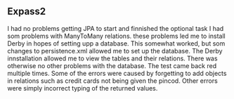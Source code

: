 ## Expass2
I had no problems getting JPA to start and finnished the optional task
I had som problems with ManyToMany relations. these problems led me to install
Derby in hopes of setting upp a database. This somewhat worked, but som changes
to persistence.xml allowed me to set up the database. The Derby innstallation
allowed me to view the tables and their relations. There was otherwise no other
problems with the database. The test came back red multiple times. Some of the
errors were caused by forgetting to add objects in relations such as credit cards
not being given the pincod. Other errors were simply incorrect typing of the returned values.
